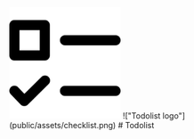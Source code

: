 <img src="public/assets/checklist.png" width="200" height="200">
!["Todolist logo"](public/assets/checklist.png)
# Todolist
